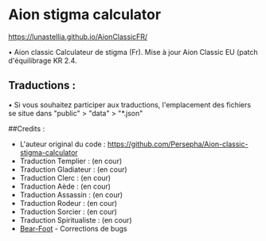 
# Aion stigma calculator
https://lunastellia.github.io/AionClassicFR/

• Aion classic Calculateur de stigma (Fr). Mise à jour Aion Classic EU (patch d'équilibrage KR 2.4.

## Traductions :

• Si vous souhaitez participer aux traductions, l'emplacement des fichiers se situe dans "public" > "data" > "*.json"

##Credits :

- L'auteur original du code : https://github.com/Persepha/Aion-classic-stigma-calculator
- Traduction Templier : (en cour)
- Traduction Gladiateur : (en cour)
- Traduction Clerc : (en cour)
- Traduction Aède : (en cour)
- Traduction Assassin : (en cour)
- Traduction Rodeur : (en cour)
- Traduction Sorcier : (en cour)
- Traduction Spiritualiste : (en cour)
- [Bear-Foot](https://github.com/Bear-Foot) - Corrections de bugs

